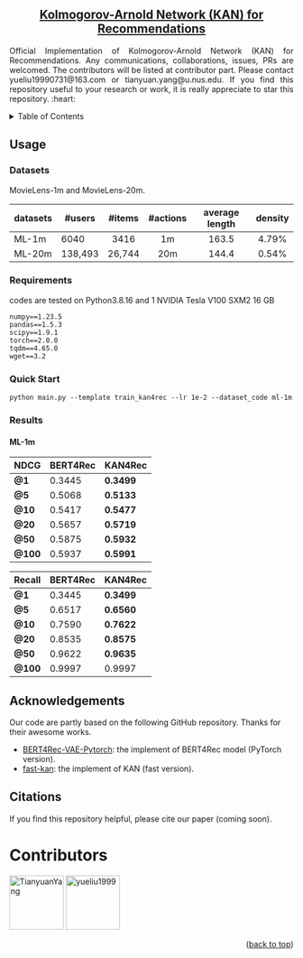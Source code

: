 

<div align="center">

<h2><a href="">Kolmogorov-Arnold Network (KAN) for Recommendations </a></h2>


</div>
<p align = "justify"> 
Official Implementation of Kolmogorov-Arnold Network (KAN) for Recommendations. Any communications, collaborations, issues, PRs are welcomed. The contributors will be listed at contributor part. Please contact yueliu19990731@163.com or tianyuan.yang@u.nus.edu. If you find this repository useful to your research or work, it is really appreciate to star this repository. :heart:
</p>

<details>
  <summary>Table of Contents</summary>
  <ol>
    <li><a href="#Usage">Usage</a></li>
    <li><a href="#acknowledgement">Acknowledgement</a></li>
    <li><a href="#citation">Citation</a></li>
  </ol>
</details>


## Usage

### Datasets

MovieLens-1m and MovieLens-20m.




| datasets         | #users            |   #items   |    #actions    | average length | density |
| --------------- | --------------- | :---------: | :-----------: | :------------------: | :-------: |
| ML-1m            | 6040  |    3416    |    1m    |        163.5        |    4.79%     |
| ML-20m        |   138,493 |    26,744   |     20m    |       144.4         |     0.54%     |




### Requirements

codes are tested on Python3.8.16 and 1 NVIDIA Tesla V100 SXM2 16 GB

```
numpy==1.23.5
pandas==1.5.3
scipy==1.9.1
torch==2.0.0
tqdm==4.65.0
wget==3.2
```

### Quick Start
```
python main.py --template train_kan4rec --lr 1e-2 --dataset_code ml-1m
```

### Results
#### ML-1m
| **NDCG** | BERT4Rec | KAN4Rec |
| --- | --- | --- |
| **@1** | 0.3445  | **0.3499** | 
| **@5** | 0.5068 | **0.5133** |
| **@10** | 0.5417 | **0.5477** |
| **@20** | 0.5657 | **0.5719** |
| **@50** | 0.5875 | **0.5932** |
| **@100** | 0.5937 | **0.5991** |

|**Recall** | BERT4Rec | KAN4Rec |
|--- | --- | --- |
|**@1** | 0.3445 | **0.3499** |
| **@5** | 0.6517 | **0.6560** |
| **@10** | 0.7590 | **0.7622** |
| **@20** | 0.8535 | **0.8575** |
| **@50** | 0.9622 | **0.9635** |
| **@100** | 0.9997 | 0.9997 |

## Acknowledgements

Our code are partly based on the following GitHub repository. Thanks for their awesome works. 
- [BERT4Rec-VAE-Pytorch](https://github.com/jaywonchung/BERT4Rec-VAE-Pytorch): the implement of BERT4Rec model (PyTorch version).
- [fast-kan](https://github.com/ZiyaoLi/fast-kan): the implement of KAN (fast version). 


## Citations

If you find this repository helpful, please cite our paper (coming soon).

# Contributors

<a href="https://github.com/TianyuanYang" target="_blank"><img src="https://avatars.githubusercontent.com/u/53520309?v=4" alt="TianyuanYang" width="96" height="96"/></a> <a href="https://github.com/yueliu1999" target="_blank"><img src="https://avatars.githubusercontent.com/u/41297969?s=64&v=4" alt="yueliu1999" width="96" height="96"/></a> 


<p align="right">(<a href="#top">back to top</a>)</p>
